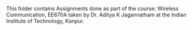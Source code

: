This folder contains Assignments done as part of
 the course: Wireless Communication, EE670A
taken by Dr. Aditya K Jagannatham at the Indian Institute of Technology, Kanpur.